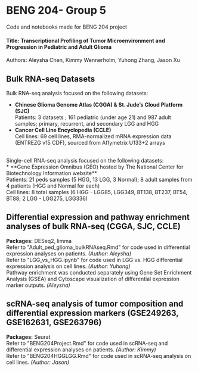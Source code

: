 # BENG 204- Group 5
Code and notebooks made for BENG 204 project <br/>
#### Title: Transcriptional Profiling of Tumor Microenvironment and Progression in Pediatric and Adult Glioma <br/>
Authors: Aleysha Chen, Kimmy Wennerholm, Yuhong Zhang, Jason Xu

## Bulk RNA-seq Datasets
Bulk RNA-seq analysis focused on the following datasets:<br/>
* **Chinese Glioma Genome Atlas (CGGA) & St. Jude’s Cloud Platform (SJC)** <br/>
Patients: 3 datasets ; 161 pediatric (under age 21) and 987 adult samples; primary, recurrent, and secondary LGG and HGG<br/>
* **Cancer Cell Line Encyclopedia (CCLE)** <br/>
Cell lines: 69 cell lines, RMA-normalized mRNA expression data (ENTREZG v15 CDF), sourced from Affymetrix U133+2 arrays<br/>
<br/>
Single-cell RNA-seq analysis focused on the following datasets:<br/>
* **Gene Expression Omnibus (GEO) hosted by The National Center for Biotechnology Information website** <br/>
Patients: 21 peds samples (5 HGG, 13 LGG, 3 Normal); 8 adult samples from 4 patients (HGG and Normal for each)<br/>
Cell lines: 8 total samples (6 HGG - LGG85, LGG349, BT138, BT237, BT54, BT88; 2 LGG - LGG275, LGG336)<br/>
  

## Differential expression and pathway enrichment analyses of bulk RNA-seq (CGGA, SJC, CCLE)
**Packages:** DESeq2, limma <br/>
Refer to "Adult_ped_glioma_bulkRNAseq.Rmd" for code used in differential expression analyses on patients. *(Author: Aleysha)*<br/>
Refer to "LGG_vs_HGG.ipynb" for code used in LGG vs. HGG differential expression analysis on cell lines. *(Author: Yuhong)*<br/>
Pathway enrichment was conducted separately using Gene Set Enrichment Analysis (GSEA) and Cytoscape visualization of differential expression marker outputs. *(Aleysha)*

## scRNA-seq analysis of tumor composition and differential expression markers (GSE249263, GSE162631, GSE263796)
**Packages:** Seurat <br/>
Refer to "BENG204Project.Rmd" for code used in scRNA-seq and differential expression analyses on patients. *(Author: Kimmy)*<br/>
Refer to "BENG204HGGLGG.Rmd" for code used in scRNA-seq analysis on cell lines. *(Author: Jason)*<br/>
